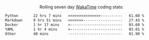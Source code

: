 <p align="center">Rolling seven day <a href="https://wakatime.com/@syrkis"/>WakaTime</a> coding stats:</p>
<!--START_SECTION:waka-->

```txt
Python       22 hrs 7 mins   >>>>>>>>>>>>>>>----------   61.60 %
Markdown     9 hrs 51 mins   >>>>>>>------------------   27.43 %
Docker       1 hr 17 mins    >------------------------   03.60 %
YAML         1 hr 4 mins     >------------------------   03.01 %
Other        40 mins         -------------------------   01.90 %
```

<!--END_SECTION:waka-->
